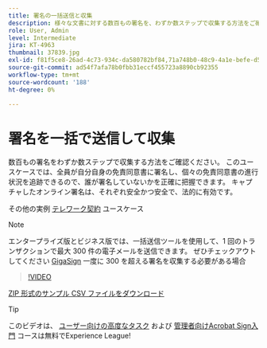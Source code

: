 ```yaml
---
title: 署名の一括送信と収集
description: 様々な文書に対する数百もの署名を、わずか数ステップで収集する方法をご確認ください
role: User, Admin
level: Intermediate
jira: KT-4963
thumbnail: 37839.jpg
exl-id: f81f5ce8-26ad-4c73-934c-da580782bf84,71a748b0-48c9-4a1e-befe-d5f311d6c05e
source-git-commit: ad54f7afa78b0fbb31eccf455723a8890cb92355
workflow-type: tm+mt
source-wordcount: '188'
ht-degree: 0%

---
```


# 署名を一括で送信して収集

数百もの署名をわずか数ステップで収集する方法をご確認ください。 このユースケースでは、全員が自分自身の免責同意書に署名し、個々の免責同意書の進行状況を追跡できるので、誰が署名していないかを正確に把握できます。 キャプチャしたオンライン署名は、それぞれ安全かつ安全で、法的に有効です。

その他の実例 [テレワーク契約](https://experienceleague.adobe.com/docs/document-cloud-learn/sign-learning-hub/expand/recipes/gov/usecasegovtelework.html?lang=en) ユースケース

>[!NOTE]
>
>エンタープライズ版とビジネス版では、一括送信ツールを使用して、1 回のトランザクションで最大 300 件の電子メールを送信できます。 ぜひチェックアウトしてください [GigaSign](https://experienceleague.adobe.com/docs/document-cloud-learn/sign-learning-hub/develop/custom/gigasign.html?lang=en) 一度に 300 を超える署名を収集する必要がある場合

>[!VIDEO](https://video.tv.adobe.com/v/33655?quality=12&learn=on&hidetitle=true)

[ZIP 形式のサンプル CSV ファイルをダウンロード](../assets/megasign_merge_sample.zip)

>[!TIP]
>
>このビデオは、 [ユーザー向けの高度なタスク](https://experienceleague.adobe.com/?recommended=Sign-U-1-2020.3) および [管理者向けAcrobat Sign入門](https://experienceleague.adobe.com/?recommended=Sign-A-1-2020.2) コースは無料でExperience League!
